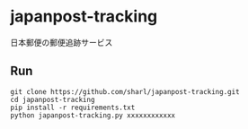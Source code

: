 # japanpost-tracking

日本郵便の郵便追跡サービス

## Run

```
git clone https://github.com/sharl/japanpost-tracking.git
cd japanpost-tracking
pip install -r requirements.txt
python japanpost-tracking.py xxxxxxxxxxxx
```
